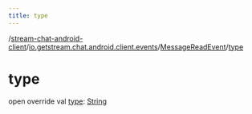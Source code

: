 ```yaml
---
title: type
---
```

/[stream-chat-android-client](../../index.md)/[io.getstream.chat.android.client.events](../index.md)/[MessageReadEvent](index.md)/[type](type.md)  
  
  
  
# type  
open override val [type](type.md): [String](https://kotlinlang.org/api/latest/jvm/stdlib/kotlin/-string/index.html)
